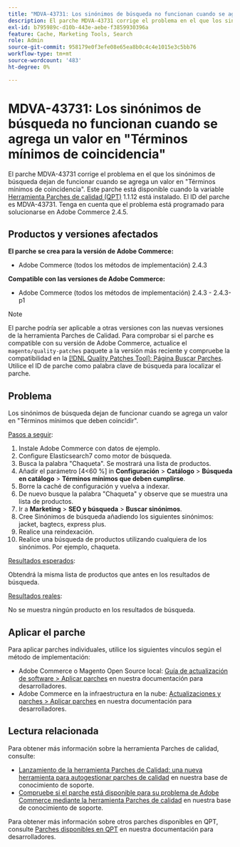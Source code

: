 ```yaml
---
title: "MDVA-43731: Los sinónimos de búsqueda no funcionan cuando se agrega un valor en 'Términos mínimos de coincidencia'"
description: El parche MDVA-43731 corrige el problema en el que los sinónimos de búsqueda dejan de funcionar cuando se agrega un valor en "Términos mínimos de coincidencia". Este parche está disponible cuando está instalada la [Quality Patches Tool (QPT)](/help/announcements/adobe-commerce-announcements/magento-quality-patches-released-new-tool-to-self-serve-quality-patches.md) 1.1.12. El ID del parche es MDVA-43731. Tenga en cuenta que el problema está programado para solucionarse en Adobe Commerce 2.4.5.
exl-id: b795989c-d10b-443e-aebe-f3859930396a
feature: Cache, Marketing Tools, Search
role: Admin
source-git-commit: 958179e0f3efe08e65ea8b0c4c4e1015e3c5bb76
workflow-type: tm+mt
source-wordcount: '483'
ht-degree: 0%

---
```


# MDVA-43731: Los sinónimos de búsqueda no funcionan cuando se agrega un valor en &quot;Términos mínimos de coincidencia&quot;

El parche MDVA-43731 corrige el problema en el que los sinónimos de búsqueda dejan de funcionar cuando se agrega un valor en &quot;Términos mínimos de coincidencia&quot;. Este parche está disponible cuando la variable [Herramienta Parches de calidad (QPT)](/help/announcements/adobe-commerce-announcements/magento-quality-patches-released-new-tool-to-self-serve-quality-patches.md) 1.1.12 está instalado. El ID del parche es MDVA-43731. Tenga en cuenta que el problema está programado para solucionarse en Adobe Commerce 2.4.5.

## Productos y versiones afectados

**El parche se crea para la versión de Adobe Commerce:**

* Adobe Commerce (todos los métodos de implementación) 2.4.3

**Compatible con las versiones de Adobe Commerce:**

* Adobe Commerce (todos los métodos de implementación) 2.4.3 - 2.4.3-p1

>[!NOTE]
>
>El parche podría ser aplicable a otras versiones con las nuevas versiones de la herramienta Parches de Calidad. Para comprobar si el parche es compatible con su versión de Adobe Commerce, actualice el `magento/quality-patches` paquete a la versión más reciente y compruebe la compatibilidad en la [[!DNL Quality Patches Tool]: Página Buscar Parches](https://devdocs.magento.com/quality-patches/tool.html#patch-grid). Utilice el ID de parche como palabra clave de búsqueda para localizar el parche.

## Problema

Los sinónimos de búsqueda dejan de funcionar cuando se agrega un valor en &quot;Términos mínimos que deben coincidir&quot;.

<u>Pasos a seguir</u>:

1. Instale Adobe Commerce con datos de ejemplo.
1. Configure Elasticsearch7 como motor de búsqueda.
1. Busca la palabra &quot;Chaqueta&quot;. Se mostrará una lista de productos.
1. Añadir el parámetro [4&lt;60 %] in **Configuración** > **Catálogo** > **Búsqueda en catálogo** > **Términos mínimos que deben cumplirse**.
1. Borre la caché de configuración y vuelva a indexar.
1. De nuevo busque la palabra &quot;Chaqueta&quot; y observe que se muestra una lista de productos.
1. Ir a **Marketing** > **SEO y búsqueda** > **Buscar sinónimos**.
1. Cree Sinónimos de búsqueda añadiendo los siguientes sinónimos: jacket, bagtecs, express plus.
1. Realice una reindexación.
1. Realice una búsqueda de productos utilizando cualquiera de los sinónimos. Por ejemplo, chaqueta.

<u>Resultados esperados</u>:

Obtendrá la misma lista de productos que antes en los resultados de búsqueda.

<u>Resultados reales</u>:

No se muestra ningún producto en los resultados de búsqueda.

## Aplicar el parche

Para aplicar parches individuales, utilice los siguientes vínculos según el método de implementación:

* Adobe Commerce o Magento Open Source local: [Guía de actualización de software > Aplicar parches](https://devdocs.magento.com/guides/v2.4/comp-mgr/patching/mqp.html) en nuestra documentación para desarrolladores.
* Adobe Commerce en la infraestructura en la nube: [Actualizaciones y parches > Aplicar parches](https://devdocs.magento.com/cloud/project/project-patch.html) en nuestra documentación para desarrolladores.

## Lectura relacionada

Para obtener más información sobre la herramienta Parches de calidad, consulte:

* [Lanzamiento de la herramienta Parches de Calidad: una nueva herramienta para autogestionar parches de calidad](/help/announcements/adobe-commerce-announcements/magento-quality-patches-released-new-tool-to-self-serve-quality-patches.md) en nuestra base de conocimiento de soporte.
* [Compruebe si el parche está disponible para su problema de Adobe Commerce mediante la herramienta Parches de calidad](/help/support-tools/patches-available-in-qpt-tool/check-patch-for-magento-issue-with-magento-quality-patches.md) en nuestra base de conocimiento de soporte.

Para obtener más información sobre otros parches disponibles en QPT, consulte [Parches disponibles en QPT](https://devdocs.magento.com/quality-patches/tool.html#patch-grid) en nuestra documentación para desarrolladores.
